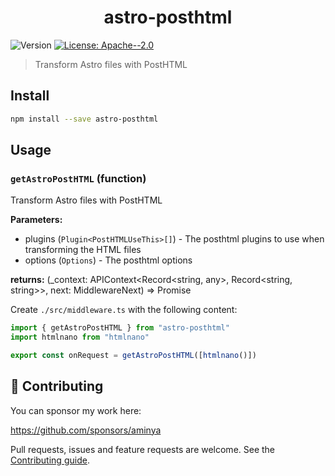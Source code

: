 <h1 align="center">astro-posthtml</h1>
<p>
  <img alt="Version" src="https://img.shields.io/badge/version-1.0.0-blue.svg?cacheSeconds=2592000" />
  <a href="#" target="_blank">
    <img alt="License: Apache--2.0" src="https://img.shields.io/badge/License-Apache--2.0-yellow.svg" />
  </a>
</p>

> Transform Astro files with PostHTML

## Install

```sh
npm install --save astro-posthtml
```

## Usage

<!-- INSERT GENERATED DOCS START -->

### `getAstroPostHTML` (function)

Transform Astro files with PostHTML

**Parameters:**

- plugins (`Plugin<PostHTMLUseThis>[]`) - The posthtml plugins to use when transforming the HTML files
- options (`Options`) - The posthtml options

**returns:** (\_context: APIContext<Record<string, any>, Record<string, string>>, next: MiddlewareNext<Response>) => Promise<Response>

Create `./src/middleware.ts` with the following content:

```ts
import { getAstroPostHTML } from "astro-posthtml"
import htmlnano from "htmlnano"

export const onRequest = getAstroPostHTML([htmlnano()])
```

<!-- INSERT GENERATED DOCS END -->

## 🤝 Contributing

You can sponsor my work here:

https://github.com/sponsors/aminya

Pull requests, issues and feature requests are welcome.
See the [Contributing guide](https://github.com/aminya/setup-cpp/blob/master/CONTRIBUTING.md).
